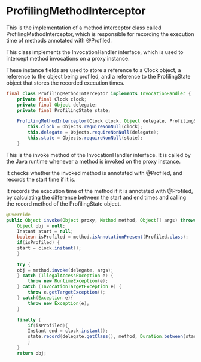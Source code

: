 # ProfilingMethodInterceptor 

This is the implementation of a method interceptor class called ProfilingMethodInterceptor, which is responsible for recording the execution time of methods annotated with @Profiled.

This class implements the InvocationHandler interface, which is used to intercept method invocations on a proxy instance.

These instance fields are used to store a reference to a Clock object, a reference to the object being profiled, and a reference to the ProfilingState object that stores the recorded execution times.
```java
final class ProfilingMethodInterceptor implements InvocationHandler {
    private final Clock clock;
    private final Object delegate;
    private final ProfilingState state;

    ProfilingMethodInterceptor(Clock clock, Object delegate, ProfilingState state) {
        this.clock = Objects.requireNonNull(clock);
        this.delegate = Objects.requireNonNull(delegate);
        this.state = Objects.requireNonNull(state);
    }

```

This is the invoke method of the InvocationHandler interface. It is called by the Java runtime whenever a method is invoked on the proxy instance.

It checks whether the invoked method is annotated with @Profiled, and records the start time if it is.

It records the execution time of the method if it is annotated with @Profiled, by calculating the difference between the start and end times and calling the record method of the ProfilingState object.
```java
@Override
public Object invoke(Object proxy, Method method, Object[] args) throws Throwable {
    Object obj = null;
    Instant start = null;
    boolean isProfiled = method.isAnnotationPresent(Profiled.class);
    if(isProfiled) {
    start = clock.instant();
    }

    try {
    obj = method.invoke(delegate, args);
    } catch (IllegalAccessException e) {
        throw new RuntimeException(e);
    } catch (InvocationTargetException e) {
        throw e.getTargetException();
    } catch(Exception e){
        throw new Exception(e);
    }

    finally {
        if(isProfiled){
        Instant end = clock.instant();
        state.record(delegate.getClass(), method, Duration.between(start, end));
        }
    }
    return obj;

```